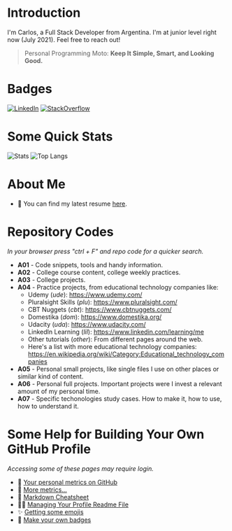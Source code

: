 # Introduction
I'm Carlos, a Full Stack Developer from Argentina. I'm at junior level right now (July 2021). Feel free to reach out!

> Personal Programming Moto: **Keep It Simple, Smart, and Looking Good.**

# Badges
<a href="https://www.linkedin.com/in/carloswm85/"><img src="https://img.shields.io/badge/LinkedIn--_.svg?style=social&logo=linkedin" alt="LinkedIn"></a>
<a href="https://stackoverflow.com/users/7389293/carloswm85"><img src="https://img.shields.io/badge/StackOverflow--_.svg?style=social&logo=stackoverflow" alt="StackOverflow"></a>

# Some Quick Stats
![Stats](https://github-readme-stats.vercel.app/api?username=carloswm85&show_icons=true&count_private=true&line_height=40&theme=dark)
![Top Langs](https://github-readme-stats.vercel.app/api/top-langs/?username=carloswm85&theme=dark)

# About Me
- 📝 You can find my latest resume [here](https://carloswm85.github.io/portfolio/documents/carlos_resume_latest.pdf).

# Repository Codes
_In your browser press "ctrl + F" and repo code for a quicker search._

- **A01** - Code snippets, tools and handy information.
- **A02** - College course content, college weekly practices.
- **A03** - College projects.
- **A04** - Practice projects, from educational technology companies like:
  -  Udemy (*ude*): https://www.udemy.com/
  -  Pluralsight Skills (*plu*): https://www.pluralsight.com/
  -  CBT Nuggets (*cbt*): https://www.cbtnuggets.com/
  -  Domestika (*dom*): https://www.domestika.org/
  -  Udacity (*uda*): https://www.udacity.com/
  -  LinkedIn Learning (*lil*): https://www.linkedin.com/learning/me
  -  Other tutorials (*other*): From different pages around the web.
  -  Here's a list with more educational technology companies: https://en.wikipedia.org/wiki/Category:Educational_technology_companies
-  **A05** - Personal small projects, like single files I use on other places or similar kind of content.
-  **A06** - Personal full projects. Important projects were I invest a relevant amount of my personal time.
-  **A07** - Specific techonologies study cases. How to make it, how to use, how to understand it.

# Some Help for Building Your Own GitHub Profile
_Accessing some of these pages may require login._
- 📐 [Your personal metrics on GitHub](https://github.com/lowlighter/metrics)
- 📏 [More metrics...](https://github.com/anuraghazra/github-readme-stats)
- 📃 [Markdown Cheatsheet](https://github.com/adam-p/markdown-here/wiki/Markdown-Cheatsheet)
- 🙋‍♂️ [Managing Your Profile Readme File](https://docs.github.com/en/github/setting-up-and-managing-your-github-profile/customizing-your-profile/managing-your-profile-readme)
- ✨ [Getting some emojis](https://emojipedia.org/)
- 📛 [Make your own badges](https://shields.io/)
